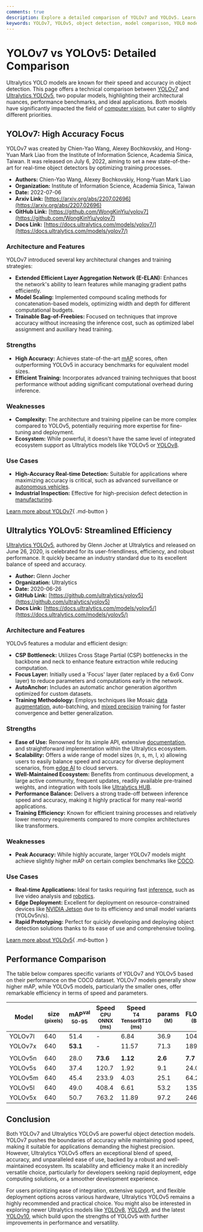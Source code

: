 ```yaml
---
comments: true
description: Explore a detailed comparison of YOLOv7 and YOLOv5. Learn their key features, performance metrics, strengths, and use cases to choose the right model.
keywords: YOLOv7, YOLOv5, object detection, model comparison, YOLO models, machine learning, deep learning, performance benchmarks, architecture, AI models
---
```


# YOLOv7 vs YOLOv5: Detailed Comparison

Ultralytics YOLO models are known for their speed and accuracy in object detection. This page offers a technical comparison between [YOLOv7](https://github.com/WongKinYiu/yolov7) and [Ultralytics YOLOv5](https://github.com/ultralytics/yolov5), two popular models, highlighting their architectural nuances, performance benchmarks, and ideal applications. Both models have significantly impacted the field of [computer vision](https://www.ultralytics.com/glossary/computer-vision-cv), but cater to slightly different priorities.

<script async src="https://cdn.jsdelivr.net/npm/chart.js"></script>
<script defer src="../../javascript/benchmark.js"></script>

<canvas id="modelComparisonChart" width="1024" height="400" active-models='["YOLOv7", "YOLOv5"]'></canvas>

## YOLOv7: High Accuracy Focus

YOLOv7 was created by Chien-Yao Wang, Alexey Bochkovskiy, and Hong-Yuan Mark Liao from the Institute of Information Science, Academia Sinica, Taiwan. It was released on July 6, 2022, aiming to set a new state-of-the-art for real-time object detectors by optimizing training processes.

- **Authors:** Chien-Yao Wang, Alexey Bochkovskiy, Hong-Yuan Mark Liao
- **Organization:** Institute of Information Science, Academia Sinica, Taiwan
- **Date:** 2022-07-06
- **Arxiv Link:** [https://arxiv.org/abs/2207.02696](https://arxiv.org/abs/2207.02696)
- **GitHub Link:** [https://github.com/WongKinYiu/yolov7](https://github.com/WongKinYiu/yolov7)
- **Docs Link:** [https://docs.ultralytics.com/models/yolov7/](https://docs.ultralytics.com/models/yolov7/)

### Architecture and Features

YOLOv7 introduced several key architectural changes and training strategies:

- **Extended Efficient Layer Aggregation Network (E-ELAN):** Enhances the network's ability to learn features while managing gradient paths efficiently.
- **Model Scaling:** Implemented compound scaling methods for concatenation-based models, optimizing width and depth for different computational budgets.
- **Trainable Bag-of-Freebies:** Focused on techniques that improve accuracy without increasing the inference cost, such as optimized label assignment and auxiliary head training.

### Strengths

- **High Accuracy:** Achieves state-of-the-art [mAP](https://www.ultralytics.com/glossary/mean-average-precision-map) scores, often outperforming YOLOv5 in accuracy benchmarks for equivalent model sizes.
- **Efficient Training:** Incorporates advanced training techniques that boost performance without adding significant computational overhead during inference.

### Weaknesses

- **Complexity:** The architecture and training pipeline can be more complex compared to YOLOv5, potentially requiring more expertise for fine-tuning and deployment.
- **Ecosystem:** While powerful, it doesn't have the same level of integrated ecosystem support as Ultralytics models like YOLOv5 or [YOLOv8](https://docs.ultralytics.com/models/yolov8/).

### Use Cases

- **High-Accuracy Real-time Detection:** Suitable for applications where maximizing accuracy is critical, such as advanced surveillance or [autonomous vehicles](https://www.ultralytics.com/solutions/ai-in-automotive).
- **Industrial Inspection:** Effective for high-precision defect detection in [manufacturing](https://www.ultralytics.com/solutions/ai-in-manufacturing).

[Learn more about YOLOv7](https://docs.ultralytics.com/models/yolov7/){ .md-button }

## Ultralytics YOLOv5: Streamlined Efficiency

[Ultralytics YOLOv5](https://github.com/ultralytics/yolov5), authored by Glenn Jocher at Ultralytics and released on June 26, 2020, is celebrated for its user-friendliness, efficiency, and robust performance. It quickly became an industry standard due to its excellent balance of speed and accuracy.

- **Author:** Glenn Jocher
- **Organization:** Ultralytics
- **Date:** 2020-06-26
- **GitHub Link:** [https://github.com/ultralytics/yolov5](https://github.com/ultralytics/yolov5)
- **Docs Link:** [https://docs.ultralytics.com/models/yolov5/](https://docs.ultralytics.com/models/yolov5/)

### Architecture and Features

YOLOv5 features a modular and efficient design:

- **CSP Bottleneck:** Utilizes Cross Stage Partial (CSP) bottlenecks in the backbone and neck to enhance feature extraction while reducing computation.
- **Focus Layer:** Initially used a 'Focus' layer (later replaced by a 6x6 Conv layer) to reduce parameters and computations early in the network.
- **AutoAnchor:** Includes an automatic anchor generation algorithm optimized for custom datasets.
- **Training Methodology:** Employs techniques like Mosaic [data augmentation](https://www.ultralytics.com/glossary/data-augmentation), auto-batching, and [mixed precision](https://www.ultralytics.com/glossary/mixed-precision) training for faster convergence and better generalization.

### Strengths

- **Ease of Use:** Renowned for its simple API, extensive [documentation](https://docs.ultralytics.com/yolov5/), and straightforward implementation within the Ultralytics ecosystem.
- **Scalability:** Offers a wide range of model sizes (n, s, m, l, x) allowing users to easily balance speed and accuracy for diverse deployment scenarios, from [edge AI](https://www.ultralytics.com/glossary/edge-ai) to cloud servers.
- **Well-Maintained Ecosystem:** Benefits from continuous development, a large active community, frequent updates, readily available pre-trained weights, and integration with tools like [Ultralytics HUB](https://www.ultralytics.com/hub).
- **Performance Balance:** Delivers a strong trade-off between inference speed and accuracy, making it highly practical for many real-world applications.
- **Training Efficiency:** Known for efficient training processes and relatively lower memory requirements compared to more complex architectures like transformers.

### Weaknesses

- **Peak Accuracy:** While highly accurate, larger YOLOv7 models might achieve slightly higher mAP on certain complex benchmarks like [COCO](https://docs.ultralytics.com/datasets/detect/coco/).

### Use Cases

- **Real-time Applications:** Ideal for tasks requiring fast [inference](https://www.ultralytics.com/glossary/inference-engine), such as live video analysis and [robotics](https://www.ultralytics.com/glossary/robotics).
- **Edge Deployment:** Excellent for deployment on resource-constrained devices like [NVIDIA Jetson](https://docs.ultralytics.com/guides/nvidia-jetson/) due to its efficiency and small model variants (YOLOv5n/s).
- **Rapid Prototyping:** Perfect for quickly developing and deploying object detection solutions thanks to its ease of use and comprehensive tooling.

[Learn more about YOLOv5](https://docs.ultralytics.com/models/yolov5/){ .md-button }

## Performance Comparison

The table below compares specific variants of YOLOv7 and YOLOv5 based on their performance on the COCO dataset. YOLOv7 models generally show higher mAP, while YOLOv5 models, particularly the smaller ones, offer remarkable efficiency in terms of speed and parameters.

| Model   | size<br><sup>(pixels) | mAP<sup>val<br>50-95 | Speed<br><sup>CPU ONNX<br>(ms) | Speed<br><sup>T4 TensorRT10<br>(ms) | params<br><sup>(M) | FLOPs<br><sup>(B) |
| ------- | --------------------- | -------------------- | ------------------------------ | ----------------------------------- | ------------------ | ----------------- |
| YOLOv7l | 640                   | 51.4                 | -                              | 6.84                                | 36.9               | 104.7             |
| YOLOv7x | 640                   | **53.1**             | -                              | 11.57                               | 71.3               | 189.9             |
|         |                       |                      |                                |                                     |                    |                   |
| YOLOv5n | 640                   | 28.0                 | **73.6**                       | **1.12**                            | **2.6**            | **7.7**           |
| YOLOv5s | 640                   | 37.4                 | 120.7                          | 1.92                                | 9.1                | 24.0              |
| YOLOv5m | 640                   | 45.4                 | 233.9                          | 4.03                                | 25.1               | 64.2              |
| YOLOv5l | 640                   | 49.0                 | 408.4                          | 6.61                                | 53.2               | 135.0             |
| YOLOv5x | 640                   | 50.7                 | 763.2                          | 11.89                               | 97.2               | 246.4             |

## Conclusion

Both YOLOv7 and Ultralytics YOLOv5 are powerful object detection models. YOLOv7 pushes the boundaries of accuracy while maintaining good speed, making it suitable for applications demanding the highest precision. However, Ultralytics YOLOv5 offers an exceptional blend of speed, accuracy, and unparalleled ease of use, backed by a robust and well-maintained ecosystem. Its scalability and efficiency make it an incredibly versatile choice, particularly for developers seeking rapid deployment, edge computing solutions, or a smoother development experience.

For users prioritizing ease of integration, extensive support, and flexible deployment options across various hardware, Ultralytics YOLOv5 remains a highly recommended and practical choice. You might also be interested in exploring newer Ultralytics models like [YOLOv8](https://docs.ultralytics.com/models/yolov8/), [YOLOv9](https://docs.ultralytics.com/models/yolov9/), and the latest [YOLOv10](https://docs.ultralytics.com/models/yolov10/), which build upon the strengths of YOLOv5 with further improvements in performance and versatility.
